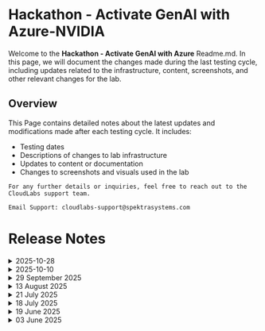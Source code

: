 # Hackathon - Activate GenAI with Azure-NVIDIA

Welcome to the **Hackathon - Activate GenAI with Azure** Readme.md. In this page, we will document the changes made during the last testing cycle, including updates related to the infrastructure, content, screenshots, and other relevant changes for the lab.

## Overview

This Page contains detailed notes about the latest updates and modifications made after each testing cycle. It includes:

- Testing dates
- Descriptions of changes to lab infrastructure
- Updates to content or documentation
- Changes to screenshots and visuals used in the lab

`For any further details or inquiries, feel free to reach out to the CloudLabs support team.`

`Email Support: cloudlabs-support@spektrasystems.com`

# Release Notes

<details>
  <summary>2025-10-28</summary>

## Release Date: 2025-10-28

### Summary of Changes 

-  Made minor updates with clearer screenshots and refined instructions to enhance clarity and accuracy.

### Infrastructure Changes

- NA

### Content Changes

- There was an issue in Challenge 4 hence made the changes in lab guide according to it

### Screenshot Update

- Screenshots have been updated to provide clearer instructions and enhance the overall experience.
  
### Testing Notes

- **Testing Date**: 2025-10-28

### Testing Scope 

- Validation included checks for infrastructure compatibility, lab flow continuity, content accuracy, and alignment of screenshots with the latest UI.

</details>

<details>
  <summary>2025-10-10</summary>

## Release Date: 2025-10-10

### Summary of Changes

- The lab has been successfully tested, and the lab content along with validations have been reviewed and updated.

### Testing Notes

- **Testing Date**: 2025-10-10

### Testing Scope 

- Performed end to end lab testing and all validations were successful, updated lab guide for better clarity.

</details>

<details>
<summary>29 September 2025</summary>
 
## Release Date : 2025-09-29
 
## Summary of Changes
 
Instructions in Solution guide and Challenge guide have been updated as per new naming conventions for Llama models. Lab guide has been updated as per new Ui changes to Azure resources
 
## Infrastructure Changes
 
N/A
 
## Content Changes

- Instructions and Screenshots have been updated in the lab guide as per new Ui changes in Azure resources

## Screenshot Updates
 
N/A
 
## Testing Scope
 
End to End testing with Successful validations is completed
 
</details>

<details>
<summary>13 August 2025</summary>
 
## Release Date : 2025-08-13
 
## Summary of Changes
 
Minor updates in instruction
 
## Infrastructure Changes
 
N/A
 
## Content Changes

- There were few minor changes in the instruction 

## Screenshot Updates
 
N/A
 
## Testing Scope
 
Performed end to end testing everything was working smoothly, validation were successful, checked on the templates, verified the cost.
 
 
</details>


<details>
  <summary>21 July 2025</summary>

### Summary of Changes
Streamlined API key generation steps in Challenge 1 Task 1 and added a link to external guidance. Updated the PowerShell command in Challenge 1 Task 4 for greater accuracy and consistency. Refreshed several screenshots and added a new image to support the revised instructions.

### Infrastructure Changes

NA

### Content Changes
  - Refined content in Challenge 1 Task 1 by streamlining the API key generation steps and linking to external guidance.
  - Updated the PowerShell command in Challenge 1 Task 4 for improved accuracy and consistency.

### Screenshot Updates 

- Several screenshots were refreshed, and an additional image was included to support updated instructions in Challenge 1.

### Testing Notes

- **Testing Date**: 2025-07-21

### Testing scope

Validated the complete workflow for Challenge 1, ensuring the streamlined API key generation steps function as intended and the external guidance link is accessible. Verified the updated PowerShell command for accuracy and consistency, and confirmed that refreshed and newly added screenshots align with the revised instructions.

</details>

<details>
  <summary>18 July 2025</summary>

## Infrastructure Changes

NA

## Content Changes

- **Challenge 1** and **Challenge 2**: Updated to reflect the new UI in the Azure portal where the Azure AI services is renamed to Azure AI Foundry.
-  **Challenge 3**:
    -  Updated instruction for better clarity.
    - Added a note "If jq is not found or fails to download, open PowerShell and run choco install jq to install it", in task 3. 
-  **Challenge 4**: Updated the Overview by replacing Terraform with Bicep to reflect the current setup. 
  
## Screenshot Updates 

[Solution Guide]
- **Challenge 1** and **Challenge 2**: Improved the visuals by adding clearer, more up-to-date screenshots.
-  **Challenge 3**:
    -  Updated images for all the content changes that have been accommodated

## Testing Notes

- **Testing Date**: 2025-07-18
</details>

<details>
  <summary>19 June 2025</summary>

## Infrastructure Changes

NA

## Content Changes

NA
  
## Screenshot Updates 

[Solution Guide]
- **Challenge 1**: Updated screenshots to reflect the new UI in the Azure portal while creating the Azure OpenAI service. Included updated visuals and steps for deploying the gpt-35-turbo and text-embedding-ada-002 models to align with the latest AI Foundry portal experience.
-  **Challenge 2**:
    - The command to clone the repository has been updated to use https://github.com/CloudLabsAI-Azure/mslearn-knowledge-mining.git instead of the previous
https://github.com/MS-learning/mslearn-knowledge-mining.git
    - Instructions revised to navigate to the Azure AI services (multi-service account) within the AI Foundry, guiding users to fetch the required service.
-  **Challenge 3**:
     Included guidance for resolving Docker Desktop errors, If a WSL update was required.
-  **Challenge 4**:
     - Updated the environment variable setup instructions during chat app deployment to reflect the correct model name (meta/llama3-8b-instruct)
     - Updated the Bicep templates in the infra folder to use the latest version of the definitions.

## Testing Notes

- **Testing Date**: 2025-06-19
  
</details>

<details>
  <summary>03 June 2025</summary>

## Infrastructure Changes

NA

## Content Changes

- **Challenge 1** and **Challenge 2**: Updated screenshots to reflect the new UI in the Azure portal where the Azure AI services is renamed to Azure AI Foundry.
-  **Challenge 3**:
    -  Updated settings while creating Azure container registry for easier flow of the lab
    -  Updated the Meta Llama models for better deployment flows and lower failurs and maintain uniformity
  
## Screenshot Updates 

[Solution Guide]
- **Challenge 1** and **Challenge 2**: Updated screenshots to reflect the new UI in the Azure portal where the Azure AI services is renamed to Azure AI Foundry.
-  **Challenge 3**:
    -  Updated images for all the content changes that have been accomodated
- **Challenge 4**: Images have been updated as per the new Llama model in the chat playground
</details>
